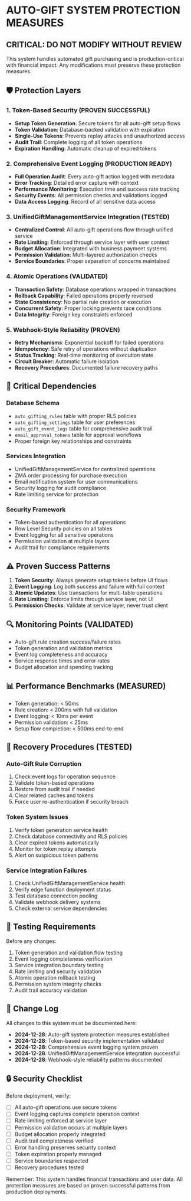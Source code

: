 # AUTO-GIFT SYSTEM PROTECTION MEASURES

## CRITICAL: DO NOT MODIFY WITHOUT REVIEW

This system handles automated gift purchasing and is production-critical with financial impact. Any modifications must preserve these protection measures.

## 🛡️ Protection Layers

### 1. Token-Based Security (PROVEN SUCCESSFUL)
- **Setup Token Generation**: Secure tokens for all auto-gift setup flows
- **Token Validation**: Database-backed validation with expiration
- **Single-Use Tokens**: Prevents replay attacks and unauthorized access
- **Audit Trail**: Complete logging of all token operations
- **Expiration Handling**: Automatic cleanup of expired tokens

### 2. Comprehensive Event Logging (PRODUCTION READY)
- **Full Operation Audit**: Every auto-gift action logged with metadata
- **Error Tracking**: Detailed error capture with context
- **Performance Monitoring**: Execution time and success rate tracking
- **Security Events**: All permission checks and validations logged
- **Data Access Logging**: Record of all sensitive data access

### 3. UnifiedGiftManagementService Integration (TESTED)
- **Centralized Control**: All auto-gift operations flow through unified service
- **Rate Limiting**: Enforced through service layer with user context
- **Budget Allocation**: Integrated with business payment systems
- **Permission Validation**: Multi-layered authorization checks
- **Service Boundaries**: Proper separation of concerns maintained

### 4. Atomic Operations (VALIDATED)
- **Transaction Safety**: Database operations wrapped in transactions
- **Rollback Capability**: Failed operations properly reversed
- **State Consistency**: No partial rule creation or execution
- **Concurrent Safety**: Proper locking prevents race conditions
- **Data Integrity**: Foreign key constraints enforced

### 5. Webhook-Style Reliability (PROVEN)
- **Retry Mechanisms**: Exponential backoff for failed operations
- **Idempotency**: Safe retry of operations without duplication
- **Status Tracking**: Real-time monitoring of execution state
- **Circuit Breaker**: Automatic failure isolation
- **Recovery Procedures**: Documented failure recovery paths

## 🚨 Critical Dependencies

### Database Schema
- `auto_gifting_rules` table with proper RLS policies
- `auto_gifting_settings` table for user preferences
- `auto_gift_event_logs` table for comprehensive audit trail
- `email_approval_tokens` table for approval workflows
- Proper foreign key relationships and constraints

### Services Integration
- UnifiedGiftManagementService for centralized operations
- ZMA order processing for purchase execution
- Email notification system for user communications
- Security logging for audit compliance
- Rate limiting service for protection

### Security Framework
- Token-based authentication for all operations
- Row Level Security policies on all tables
- Event logging for all sensitive operations
- Permission validation at multiple layers
- Audit trail for compliance requirements

## ⚠️ Proven Success Patterns

1. **Token Security**: Always generate setup tokens before UI flows
2. **Event Logging**: Log both success and failure with full context
3. **Atomic Updates**: Use transactions for multi-table operations
4. **Rate Limiting**: Enforce limits through service layer, not UI
5. **Permission Checks**: Validate at service layer, never trust client

## 🔍 Monitoring Points (VALIDATED)

- Auto-gift rule creation success/failure rates
- Token generation and validation metrics
- Event log completeness and accuracy
- Service response times and error rates
- Budget allocation and spending tracking

## 📊 Performance Benchmarks (MEASURED)

- Token generation: < 50ms
- Rule creation: < 200ms with full validation
- Event logging: < 10ms per event
- Permission validation: < 25ms
- Setup flow completion: < 500ms end-to-end

## 🏥 Recovery Procedures (TESTED)

### Auto-Gift Rule Corruption
1. Check event logs for operation sequence
2. Validate token-based operations
3. Restore from audit trail if needed
4. Clear related caches and tokens
5. Force user re-authentication if security breach

### Token System Issues
1. Verify token generation service health
2. Check database connectivity and RLS policies
3. Clear expired tokens automatically
4. Monitor for token replay attempts
5. Alert on suspicious token patterns

### Service Integration Failures
1. Check UnifiedGiftManagementService health
2. Verify edge function deployment status
3. Test database connection pooling
4. Validate webhook delivery systems
5. Check external service dependencies

## 🧪 Testing Requirements

Before any changes:
1. Token generation and validation flow testing
2. Event logging completeness verification
3. Service integration boundary testing
4. Rate limiting and security validation
5. Atomic operation rollback testing
6. Permission system integrity checks
7. Audit trail accuracy validation

## 📝 Change Log

All changes to this system must be documented here:

- **2024-12-28**: Auto-gift system protection measures established
- **2024-12-28**: Token-based security implementation validated
- **2024-12-28**: Comprehensive event logging system proven
- **2024-12-28**: UnifiedGiftManagementService integration successful
- **2024-12-28**: Webhook-style reliability patterns documented

## 🔒 Security Checklist

Before deployment, verify:
- [ ] All auto-gift operations use secure tokens
- [ ] Event logging captures complete operation context
- [ ] Rate limiting enforced at service layer
- [ ] Permission validation occurs at multiple layers
- [ ] Budget allocation properly integrated
- [ ] Audit trail completeness verified
- [ ] Error handling preserves security context
- [ ] Token expiration properly managed
- [ ] Service boundaries respected
- [ ] Recovery procedures tested

Remember: This system handles financial transactions and user data. All protection measures are based on proven successful patterns from production deployments.